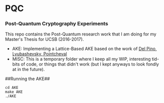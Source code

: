# PQC #

### Post-Quantum Cryptography Experiments ###
This repo contains the Post-Quantum research work that I am doing for my Master's Thesis for UCSB (2016-2017).
- AKE: Implementing a Lattice-Based AKE based on the work of [Del Pino, Lyubashevsky, Pointcheval](https://eprint.iacr.org/2016/435.pdf)
- MISC: This is a temporary folder where I keep all my WIP, interesting tid-bits of code, or things that didn't work (but I kept anyways to look fondly at in the future).

##Running the AKE##
```
cd AKE
make AKE
./AKE
```
